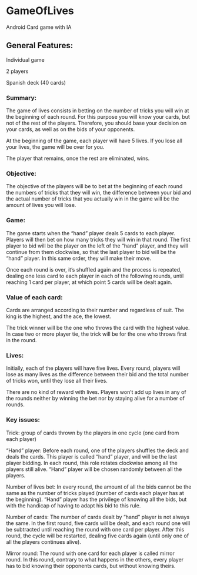 # GameOfLives
Android Card game with IA
## General Features:

Individual game

2 players

Spanish deck (40 cards)

### Summary: 

The game of lives consists in betting on the number of tricks you will win at the beginning of each round. For this purpose you will know your cards, but not of the rest of the players. Therefore, you should base your decision on your cards, as well as on the bids of your opponents.

At the beginning of the game, each player will have 5 lives. If you lose all your lives, the game will be over for you.

The player that remains, once the rest are eliminated, wins.

### Objective:

The objective of the players will be to bet at the beginning of each round the numbers of tricks that they will win, the difference between your bid and the actual number of tricks that you actually win in the game will be the amount of lives you will lose.

### Game:

The game starts when the “hand” player deals 5 cards to each player. Players will then bet on how many tricks they will win in that round. The first player to bid will be the player on the left of the “hand” player, and they will continue from them clockwise, so that the last player to bid will be the “hand” player. In this same order, they will make their move.

Once each round is over, it’s shuffled again and the process is repeated, dealing one less card to each player in each of the following rounds, until reaching 1 card per player, at which point 5 cards will be dealt again. 

### Value of each card:

Cards are arranged according to their number and regardless of suit. The king is the highest, and the ace, the lowest.

The trick winner will be the one who throws the card with the highest value. In case two or more player tie, the trick will be for the one who throws first in the round.

### Lives:

Initially, each of the players will have five lives. Every round, players will lose as many lives as the difference between their bid and the total number of tricks won, until they lose all their lives.

There are no kind of reward with lives. Players won’t add up lives in any of the rounds neither by winning the bet nor by staying alive for a number of rounds.

### Key issues:
Trick: group of cards thrown by the players in one cycle (one card from each player)

“Hand” player: Before each round, one of the players shuffles the deck and deals the cards. This player is called “hand” player, and will be the last player bidding. In each round, this role rotates clockwise among all the players still alive. “Hand” player will be chosen randomly between all the players.

Number of lives bet: In every round, the amount of all the bids cannot be the same as the number of tricks played (number of cards each player has at the beginning). “Hand” player has the privilege of knowing all the bids, but with the handicap of having to adapt his bid to this rule.

Number of cards: The number of cards dealt by “hand” player is not always the same. In the first round, five cards will be dealt, and each round one will be subtracted until reaching the round with one card per player. After this round, the cycle will be restarted, dealing five cards again (until only one of all the players continues alive).

Mirror round: The round with one card for each player is called mirror round. In this round, contrary to what happens in the others, every player has to bid knowing their opponents cards, but without knowing theirs.
